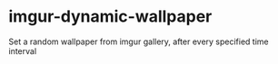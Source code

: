 # imgur-dynamic-wallpaper
Set a random wallpaper from imgur gallery, after every specified time interval 
